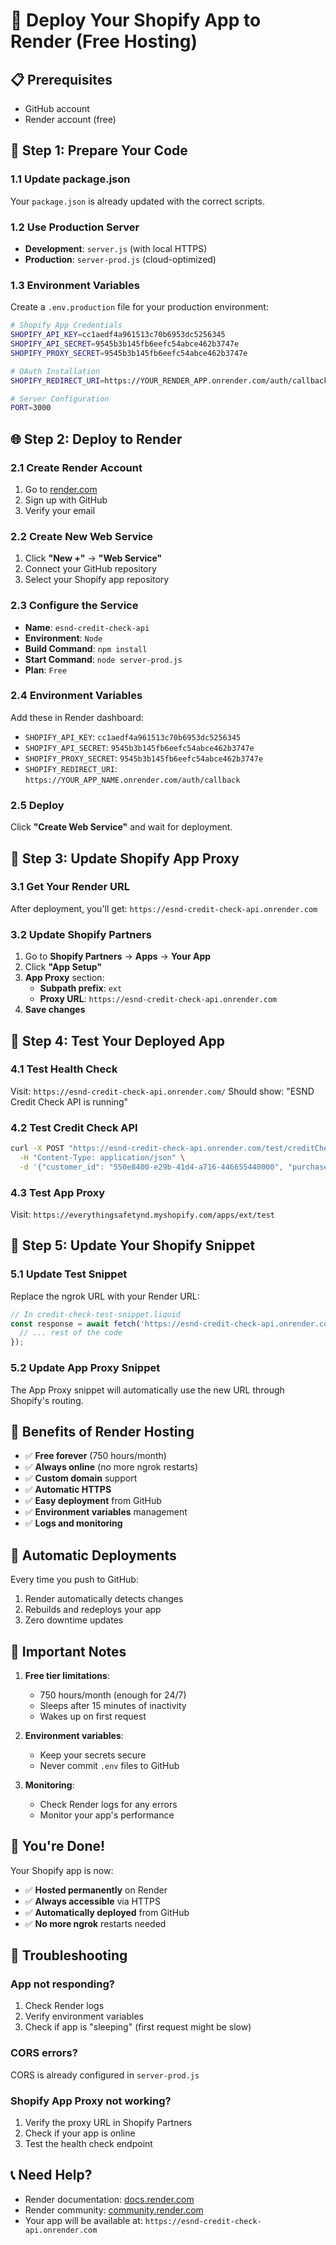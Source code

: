 # 🚀 Deploy Your Shopify App to Render (Free Hosting)

## 📋 **Prerequisites**
- GitHub account
- Render account (free)

## 🔧 **Step 1: Prepare Your Code**

### **1.1 Update package.json**
Your `package.json` is already updated with the correct scripts.

### **1.2 Use Production Server**
- **Development**: `server.js` (with local HTTPS)
- **Production**: `server-prod.js` (cloud-optimized)

### **1.3 Environment Variables**
Create a `.env.production` file for your production environment:

```bash
# Shopify App Credentials
SHOPIFY_API_KEY=cc1aedf4a961513c70b6953dc5256345
SHOPIFY_API_SECRET=9545b3b145fb6eefc54abce462b3747e
SHOPIFY_PROXY_SECRET=9545b3b145fb6eefc54abce462b3747e

# OAuth Installation
SHOPIFY_REDIRECT_URI=https://YOUR_RENDER_APP.onrender.com/auth/callback

# Server Configuration
PORT=3000
```

## 🌐 **Step 2: Deploy to Render**

### **2.1 Create Render Account**
1. Go to [render.com](https://render.com)
2. Sign up with GitHub
3. Verify your email

### **2.2 Create New Web Service**
1. Click **"New +"** → **"Web Service"**
2. Connect your GitHub repository
3. Select your Shopify app repository

### **2.3 Configure the Service**
- **Name**: `esnd-credit-check-api`
- **Environment**: `Node`
- **Build Command**: `npm install`
- **Start Command**: `node server-prod.js`
- **Plan**: `Free`

### **2.4 Environment Variables**
Add these in Render dashboard:
- `SHOPIFY_API_KEY`: `cc1aedf4a961513c70b6953dc5256345`
- `SHOPIFY_API_SECRET`: `9545b3b145fb6eefc54abce462b3747e`
- `SHOPIFY_PROXY_SECRET`: `9545b3b145fb6eefc54abce462b3747e`
- `SHOPIFY_REDIRECT_URI`: `https://YOUR_APP_NAME.onrender.com/auth/callback`

### **2.5 Deploy**
Click **"Create Web Service"** and wait for deployment.

## 🔗 **Step 3: Update Shopify App Proxy**

### **3.1 Get Your Render URL**
After deployment, you'll get:
`https://esnd-credit-check-api.onrender.com`

### **3.2 Update Shopify Partners**
1. Go to **Shopify Partners** → **Apps** → **Your App**
2. Click **"App Setup"**
3. **App Proxy** section:
   - **Subpath prefix**: `ext`
   - **Proxy URL**: `https://esnd-credit-check-api.onrender.com`
4. **Save changes**

## 🧪 **Step 4: Test Your Deployed App**

### **4.1 Test Health Check**
Visit: `https://esnd-credit-check-api.onrender.com/`
Should show: "ESND Credit Check API is running"

### **4.2 Test Credit Check API**
```bash
curl -X POST "https://esnd-credit-check-api.onrender.com/test/creditCheck" \
  -H "Content-Type: application/json" \
  -d '{"customer_id": "550e8400-e29b-41d4-a716-446655440000", "purchase_order": "PO-2024-001"}'
```

### **4.3 Test App Proxy**
Visit: `https://everythingsafetynd.myshopify.com/apps/ext/test`

## 📱 **Step 5: Update Your Shopify Snippet**

### **5.1 Update Test Snippet**
Replace the ngrok URL with your Render URL:

```javascript
// In credit-check-test-snippet.liquid
const response = await fetch('https://esnd-credit-check-api.onrender.com/test/creditCheck', {
  // ... rest of the code
});
```

### **5.2 Update App Proxy Snippet**
The App Proxy snippet will automatically use the new URL through Shopify's routing.

## 🎯 **Benefits of Render Hosting**

- ✅ **Free forever** (750 hours/month)
- ✅ **Always online** (no more ngrok restarts)
- ✅ **Custom domain** support
- ✅ **Automatic HTTPS**
- ✅ **Easy deployment** from GitHub
- ✅ **Environment variables** management
- ✅ **Logs and monitoring**

## 🔄 **Automatic Deployments**

Every time you push to GitHub:
1. Render automatically detects changes
2. Rebuilds and redeploys your app
3. Zero downtime updates

## 🚨 **Important Notes**

1. **Free tier limitations**:
   - 750 hours/month (enough for 24/7)
   - Sleeps after 15 minutes of inactivity
   - Wakes up on first request

2. **Environment variables**:
   - Keep your secrets secure
   - Never commit `.env` files to GitHub

3. **Monitoring**:
   - Check Render logs for any errors
   - Monitor your app's performance

## 🎉 **You're Done!**

Your Shopify app is now:
- ✅ **Hosted permanently** on Render
- ✅ **Always accessible** via HTTPS
- ✅ **Automatically deployed** from GitHub
- ✅ **No more ngrok** restarts needed

## 🔧 **Troubleshooting**

### **App not responding?**
1. Check Render logs
2. Verify environment variables
3. Check if app is "sleeping" (first request might be slow)

### **CORS errors?**
CORS is already configured in `server-prod.js`

### **Shopify App Proxy not working?**
1. Verify the proxy URL in Shopify Partners
2. Check if your app is online
3. Test the health check endpoint

## 📞 **Need Help?**

- Render documentation: [docs.render.com](https://docs.render.com)
- Render community: [community.render.com](https://community.render.com)
- Your app will be available at: `https://esnd-credit-check-api.onrender.com`
